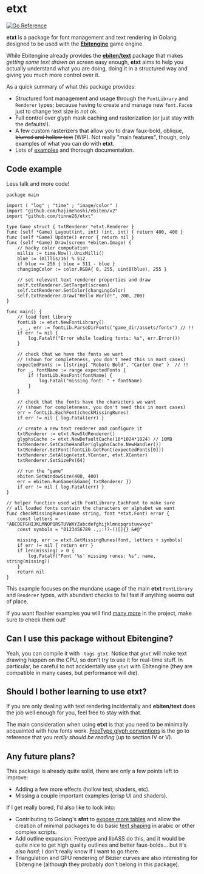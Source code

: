 # etxt
[![Go Reference](https://pkg.go.dev/badge/github.com/tinne26/etxt.svg)](https://pkg.go.dev/github.com/tinne26/etxt)

**etxt** is a package for font management and text rendering in Golang designed to be used with the [**Ebitengine**](https://github.com/hajimehoshi/ebiten) game engine.

While Ebitengine already provides the [**ebiten/text**](https://pkg.go.dev/github.com/hajimehoshi/ebiten/v2/text) package that makes *getting some text drawn on screen* easy enough, **etxt** aims to help you actually understand what you are doing, doing it in a structured way and giving you much more control over it.

As a quick summary of what this package provides:
- Structured font management and usage through the `FontLibrary` and `Renderer` types; because having to create and manage new `font.Face`s just to change text size is *not* ok.
- Full control over glyph mask caching and rasterization (or just stay with the defaults!).
- A few custom rasterizers that allow you to draw faux-bold, oblique, ~~blurred and hollow text~~ (WIP). Not really "main features", though, only examples of what you can do with **etxt**.
- Lots of [examples](https://github.com/tinne26/etxt/tree/main/examples) and thorough documentation.

## Code example
Less talk and more code!
```Golang
package main

import ( "log" ; "time" ; "image/color" )
import "github.com/hajimehoshi/ebiten/v2"
import "github.com/tinne26/etxt"

type Game struct { txtRenderer *etxt.Renderer }
func (self *Game) Layout(int, int) (int, int) { return 400, 400 }
func (self *Game) Update() error { return nil }
func (self *Game) Draw(screen *ebiten.Image) {
	// hacky color computation
	millis := time.Now().UnixMilli()
	blue := (millis/16) % 512
	if blue >= 256 { blue = 511 - blue }
	changingColor := color.RGBA{ 0, 255, uint8(blue), 255 }

	// set relevant text renderer properties and draw
	self.txtRenderer.SetTarget(screen)
	self.txtRenderer.SetColor(changingColor)
	self.txtRenderer.Draw("Hello World!", 200, 200)
}

func main() {
	// load font library
	fontLib := etxt.NewFontLibrary()
	_, _, err := fontLib.ParseDirFonts("game_dir/assets/fonts") // !!
	if err != nil {
		log.Fatalf("Error while loading fonts: %s", err.Error())
	}

	// check that we have the fonts we want
	// (shown for completeness, you don't need this in most cases)
	expectedFonts := []string{ "Roboto Bold", "Carter One" }  // !!
	for _, fontName := range expectedFonts {
		if !fontLib.HasFont(fontName) {
			log.Fatal("missing font: " + fontName)
		}
	}

	// check that the fonts have the characters we want
	// (shown for completeness, you don't need this in most cases)
	err = fontLib.EachFont(checkMissingRunes)
	if err != nil { log.Fatal(err) }

	// create a new text renderer and configure it
	txtRenderer := etxt.NewStdRenderer()
	glyphsCache := etxt.NewDefaultCache(10*1024*1024) // 10MB
	txtRenderer.SetCacheHandler(glyphsCache.NewHandler())
	txtRenderer.SetFont(fontLib.GetFont(expectedFonts[0]))
	txtRenderer.SetAlign(etxt.YCenter, etxt.XCenter)
	txtRenderer.SetSizePx(64)

	// run the "game"
	ebiten.SetWindowSize(400, 400)
	err = ebiten.RunGame(&Game{ txtRenderer })
	if err != nil { log.Fatal(err) }
}

// helper function used with FontLibrary.EachFont to make sure
// all loaded fonts contain the characters or alphabet we want
func checkMissingRunes(name string, font *etxt.Font) error {
	const letters = "ABCDEFGHIJKLMNOPQRSTUVWXYZabcdefghijklmnopqrstuvwxyz"
	const symbols = "0123456789 .,;:!?-()[]{}_&#@"

	missing, err := etxt.GetMissingRunes(font, letters + symbols)
	if err != nil { return err }
	if len(missing) > 0 {
		log.Fatalf("Font '%s' missing runes: %s", name, string(missing))
	}
	return nil
}
```

This example focuses on the mundane usage of the main **etxt** `FontLibrary` and `Renderer` types, with abundant checks to fail fast if anything seems out of place.

If you want flashier examples you will find [many more](https://github.com/tinne26/etxt/tree/main/examples) in the project, make sure to check them out!

## Can I use this package without Ebitengine?
Yeah, you can compile it with `-tags gtxt`. Notice that `gtxt` will make text drawing happen on the CPU, so don't try to use it for real-time stuff. In particular, be careful to not accidentally use `gtxt` with Ebitengine (they are compatible in many cases, but performance will die).

## Should I bother learning to use etxt?
If you are only dealing with text rendering incidentally and **ebiten/text** does the job well enough for you, feel free to stay with that.

The main consideration when using **etxt** is that you need to be minimally acquainted with how fonts work. [FreeType glyph conventions](https://freetype.org/freetype2/docs/glyphs/index.html) is the go to reference that you *really should be reading* (up to section IV or V).

## Any future plans?
This package is already quite solid, there are only a few points left to improve:
- Adding a few more effects (hollow text, shaders, etc).
- Missing a couple important examples (crisp UI and shaders).

If I get really bored, I'd also like to look into:
- Contributing to Golang's **sfnt** to [expose more tables](https://github.com/golang/go/issues/45325) and allow the creation of minimal packages to do basic [text shaping](https://github.com/tinne26/etxt/blob/main/docs/shaping.md) in arabic or other complex scripts.
- Add outline expansion. Freetype and libASS do this, and it would be quite nice to get high quality outlines and better faux-bolds... but it's also *hard*; I don't really know if I want to go there.
- Triangulation and GPU rendering of Bézier curves are also interesting for Ebitengine (although they probably don't belong in this package).
